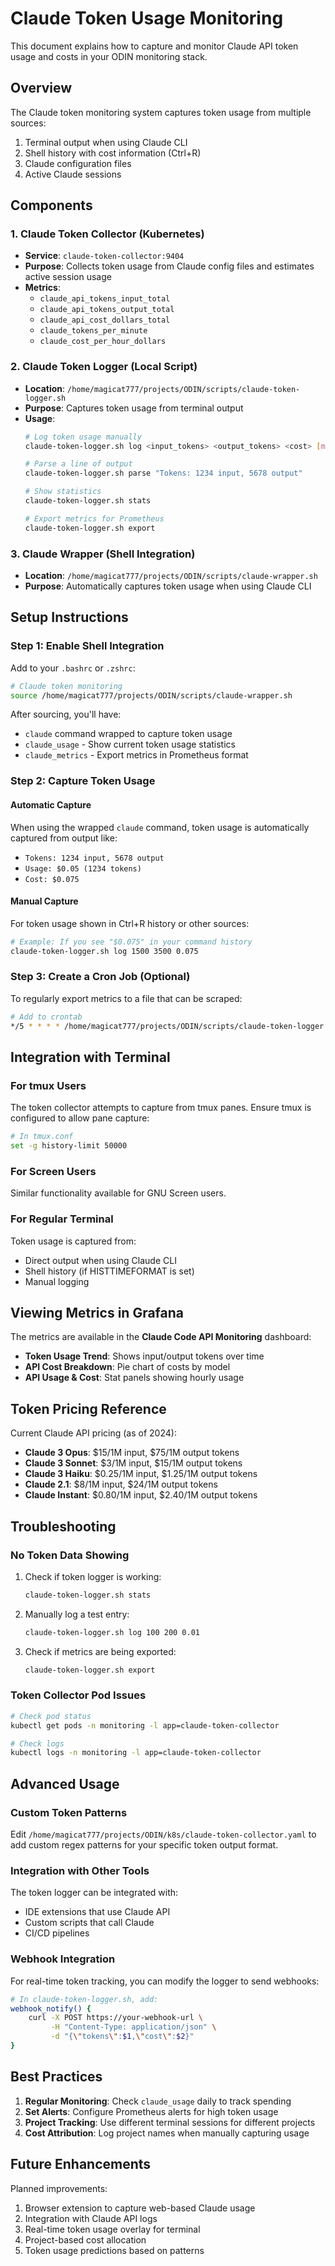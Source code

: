 # Claude Token Usage Monitoring

This document explains how to capture and monitor Claude API token usage and costs in your ODIN monitoring stack.

## Overview

The Claude token monitoring system captures token usage from multiple sources:
1. Terminal output when using Claude CLI
2. Shell history with cost information (Ctrl+R)
3. Claude configuration files
4. Active Claude sessions

## Components

### 1. Claude Token Collector (Kubernetes)
- **Service**: `claude-token-collector:9404`
- **Purpose**: Collects token usage from Claude config files and estimates active session usage
- **Metrics**: 
  - `claude_api_tokens_input_total`
  - `claude_api_tokens_output_total`
  - `claude_api_cost_dollars_total`
  - `claude_tokens_per_minute`
  - `claude_cost_per_hour_dollars`

### 2. Claude Token Logger (Local Script)
- **Location**: `/home/magicat777/projects/ODIN/scripts/claude-token-logger.sh`
- **Purpose**: Captures token usage from terminal output
- **Usage**:
  ```bash
  # Log token usage manually
  claude-token-logger.sh log <input_tokens> <output_tokens> <cost> [model]
  
  # Parse a line of output
  claude-token-logger.sh parse "Tokens: 1234 input, 5678 output"
  
  # Show statistics
  claude-token-logger.sh stats
  
  # Export metrics for Prometheus
  claude-token-logger.sh export
  ```

### 3. Claude Wrapper (Shell Integration)
- **Location**: `/home/magicat777/projects/ODIN/scripts/claude-wrapper.sh`
- **Purpose**: Automatically captures token usage when using Claude CLI

## Setup Instructions

### Step 1: Enable Shell Integration

Add to your `.bashrc` or `.zshrc`:
```bash
# Claude token monitoring
source /home/magicat777/projects/ODIN/scripts/claude-wrapper.sh
```

After sourcing, you'll have:
- `claude` command wrapped to capture token usage
- `claude_usage` - Show current token usage statistics
- `claude_metrics` - Export metrics in Prometheus format

### Step 2: Capture Token Usage

#### Automatic Capture
When using the wrapped `claude` command, token usage is automatically captured from output like:
- `Tokens: 1234 input, 5678 output`
- `Usage: $0.05 (1234 tokens)`
- `Cost: $0.075`

#### Manual Capture
For token usage shown in Ctrl+R history or other sources:
```bash
# Example: If you see "$0.075" in your command history
claude-token-logger.sh log 1500 3500 0.075
```

### Step 3: Create a Cron Job (Optional)

To regularly export metrics to a file that can be scraped:
```bash
# Add to crontab
*/5 * * * * /home/magicat777/projects/ODIN/scripts/claude-token-logger.sh export > /var/lib/node_exporter/textfile_collector/claude_tokens.prom
```

## Integration with Terminal

### For tmux Users
The token collector attempts to capture from tmux panes. Ensure tmux is configured to allow pane capture:
```bash
# In tmux.conf
set -g history-limit 50000
```

### For Screen Users
Similar functionality available for GNU Screen users.

### For Regular Terminal
Token usage is captured from:
- Direct output when using Claude CLI
- Shell history (if HISTTIMEFORMAT is set)
- Manual logging

## Viewing Metrics in Grafana

The metrics are available in the **Claude Code API Monitoring** dashboard:
- **Token Usage Trend**: Shows input/output tokens over time
- **API Cost Breakdown**: Pie chart of costs by model
- **API Usage & Cost**: Stat panels showing hourly usage

## Token Pricing Reference

Current Claude API pricing (as of 2024):
- **Claude 3 Opus**: $15/1M input, $75/1M output tokens
- **Claude 3 Sonnet**: $3/1M input, $15/1M output tokens  
- **Claude 3 Haiku**: $0.25/1M input, $1.25/1M output tokens
- **Claude 2.1**: $8/1M input, $24/1M output tokens
- **Claude Instant**: $0.80/1M input, $2.40/1M output tokens

## Troubleshooting

### No Token Data Showing
1. Check if token logger is working:
   ```bash
   claude-token-logger.sh stats
   ```

2. Manually log a test entry:
   ```bash
   claude-token-logger.sh log 100 200 0.01
   ```

3. Check if metrics are being exported:
   ```bash
   claude-token-logger.sh export
   ```

### Token Collector Pod Issues
```bash
# Check pod status
kubectl get pods -n monitoring -l app=claude-token-collector

# Check logs
kubectl logs -n monitoring -l app=claude-token-collector
```

## Advanced Usage

### Custom Token Patterns
Edit `/home/magicat777/projects/ODIN/k8s/claude-token-collector.yaml` to add custom regex patterns for your specific token output format.

### Integration with Other Tools
The token logger can be integrated with:
- IDE extensions that use Claude API
- Custom scripts that call Claude
- CI/CD pipelines

### Webhook Integration
For real-time token tracking, you can modify the logger to send webhooks:
```bash
# In claude-token-logger.sh, add:
webhook_notify() {
    curl -X POST https://your-webhook-url \
         -H "Content-Type: application/json" \
         -d "{\"tokens\":$1,\"cost\":$2}"
}
```

## Best Practices

1. **Regular Monitoring**: Check `claude_usage` daily to track spending
2. **Set Alerts**: Configure Prometheus alerts for high token usage
3. **Project Tracking**: Use different terminal sessions for different projects
4. **Cost Attribution**: Log project names when manually capturing usage

## Future Enhancements

Planned improvements:
1. Browser extension to capture web-based Claude usage
2. Integration with Claude API logs
3. Real-time token usage overlay for terminal
4. Project-based cost allocation
5. Token usage predictions based on patterns